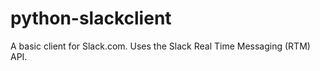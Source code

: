 python-slackclient
================
A basic client for Slack.com. Uses the Slack Real Time Messaging (RTM) API.

